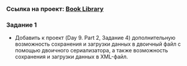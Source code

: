 ### Ссылка на проект: [Book Library](https://github.com/ilia-valchenko/EPAM.Summer.Valchenko.07/tree/master/BookLibrary) 

### Задание 1
 - Добавить к проект (Day 9. Part 2, Задание 4) дополнительную возможность сохранения и загрузки данных в двоичный файл с помощью двоичного сериализатора, а также возможность сохранения и загрузки данных в XML-файл.

